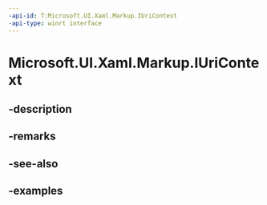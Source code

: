 ```yaml
---
-api-id: T:Microsoft.UI.Xaml.Markup.IUriContext
-api-type: winrt interface
---
```


# Microsoft.UI.Xaml.Markup.IUriContext

<!--
public interface IUriContext
-->


## -description

## -remarks

## -see-also

## -examples



